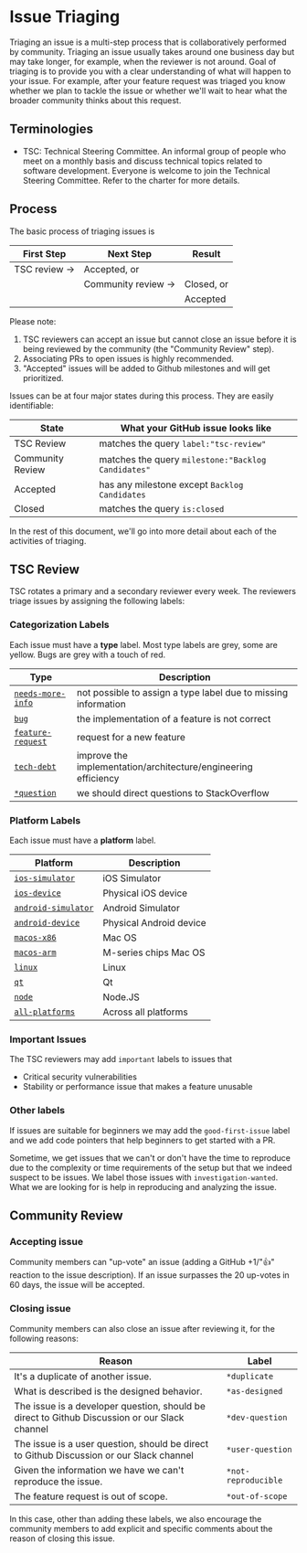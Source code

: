 # Issue Triaging

Triaging an issue is a multi-step process that is collaboratively performed by community. Triaging an issue usually takes around one business day but may take longer, for example, when the reviewer is not around. Goal of triaging is to provide you with a clear understanding of what will happen to your issue. For example, after your feature request was triaged you know whether we plan to tackle the issue or whether we'll wait to hear what the broader community thinks about this request.


## Terminologies

* TSC: Technical Steering Committee. An informal group of people who meet on a monthly basis and discuss technical topics related to software development. Everyone is welcome to join the Technical Steering Committee. Refer to the charter for more details.


## Process

The basic process of triaging issues is

|First Step     |Next Step            |Result     |
|---            |---                  |---        |
|TSC review ->  |Accepted, or         |
|               |Community review ->  |Closed, or |
|               |                     |Accepted   |

Please note:
1. TSC reviewers can accept an issue but cannot close an issue before it is being reviewed by the community (the "Community Review" step).
2. Associating PRs to open issues is highly recommended.
3. "Accepted" issues will be added to Github milestones and will get prioritized.

Issues can be at four major states during this process. They are easily identifiable:

|State|What your GitHub issue looks like|
|---|---|
|TSC Review|matches the query `label:"tsc-review"`|
|Community Review|matches the query `milestone:"Backlog Candidates"`|
|Accepted|has any milestone except `Backlog Candidates`|
|Closed|matches the query `is:closed`|

In the rest of this document, we'll go into more detail about each of the activities of triaging.


## TSC Review

TSC rotates a primary and a secondary reviewer every week. The reviewers triage issues by assigning the following labels:

### Categorization Labels

Each issue must have a **type** label. Most type labels are grey, some are yellow. Bugs are grey with a touch of red.

|Type|Description|
|---|---|
|[`needs-more-info`](https://github.com/maplibre/maplibre-gl-native/labels/xx) | not possible to assign a type label due to missing information|
|[`bug`](https://github.com/maplibre/maplibre-gl-native/labels/xx) | the implementation of a feature is not correct|
|[`feature-request`](https://github.com/maplibre/maplibre-gl-native/labels/xx) | request for a new feature|
|[`tech-debt`](https://github.com/maplibre/maplibre-gl-native/labels/xx) | improve the implementation/architecture/engineering efficiency|
|[`*question`](https://github.com/maplibre/maplibre-gl-native/labels/xx) | we should direct questions to StackOverflow|

### Platform Labels

Each issue must have a **platform** label. 

|Platform|Description|
|---|---|
|[`ios-simulator`](https://github.com/maplibre/maplibre-gl-native/labels/xx) | iOS Simulator|
|[`ios-device`](https://github.com/maplibre/maplibre-gl-native/labels/xx) | Physical iOS device|
|[`android-simulator`](https://github.com/maplibre/maplibre-gl-native/labels/xx) | Android Simulator |
|[`android-device`](https://github.com/maplibre/maplibre-gl-native/labels/xx) | Physical Android device|
|[`macos-x86`](https://github.com/maplibre/maplibre-gl-native/labels/xx) | Mac OS |
|[`macos-arm`](https://github.com/maplibre/maplibre-gl-native/labels/xx) | M-series chips Mac OS |
|[`linux`](https://github.com/maplibre/maplibre-gl-native/labels/xx) | Linux |
|[`qt`](https://github.com/maplibre/maplibre-gl-native/labels/xx) | Qt |
|[`node`](https://github.com/maplibre/maplibre-gl-native/labels/xx) | Node.JS |
|[`all-platforms`](https://github.com/maplibre/maplibre-gl-native/labels/xx) | Across all platforms |

### Important Issues

The TSC reviewers may add `important` labels to issues that
- Critical security vulnerabilities
- Stability or performance issue that makes a feature unusable

### Other labels

If issues are suitable for beginners we may add the `good-first-issue` label and we add code pointers that help beginners to get started with a PR.

Sometime, we get issues that we can't or don't have the time to reproduce due to the complexity or time requirements of the setup but that we indeed suspect to be issues. We label those issues with `investigation-wanted`. What we are looking for is help in reproducing and analyzing the issue.


## Community Review

### Accepting issue
Community members can "up-vote" an issue (adding a GitHub +1/"👍" reaction to the issue description). If an issue surpasses the 20 up-votes in 60 days, the issue will be accepted.

### Closing issue

Community members can also close an issue after reviewing it, for the following reasons:

|Reason|Label|
|---|---|
|It's a duplicate of another issue. | `*duplicate`|
|What is described is the designed behavior. | `*as-designed`|
|The issue is a developer question, should be direct to Github Discussion or our Slack channel| `*dev-question`|
|The issue is a user question, should be direct to Github Discussion or our Slack channel| `*user-question`|
|Given the information we have we can't reproduce the issue. | `*not-reproducible`|
|The feature request is out of scope.  | `*out-of-scope`|

In this case, other than adding these labels, we also encourage the community members to add explicit and specific comments about the reason of closing this issue.